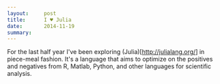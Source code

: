 ```yaml
---
layout:     post
title:      I ♥ Julia
date:       2014-11-19
summary:
---
```


For the last half year I've been exploring (Julia)[http://julialang.org/] in piece-meal fashion. It's a language that aims to optimize on the positives and negatives from R, Matlab, Python, and other languages for scientific analysis.

